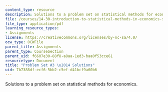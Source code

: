 ```yaml
---
content_type: resource
description: Solutions to a problem set on statistical methods for economics.
file: /courses/14-30-introduction-to-statistical-methods-in-economics-spring-2009/7b7388dfecf65bb2c5efd41bcf9a60b6_MIT14_30s09_sol_pset03.pdf
file_type: application/pdf
learning_resource_types:
- Assignments
license: https://creativecommons.org/licenses/by-nc-sa/4.0/
ocw_type: OCWFile
parent_title: Assignments
parent_type: CourseSection
parent_uid: f6607e30-88f8-a8aa-1ed3-baa0f53cce61
resourcetype: Document
title: "Problem Set #3 \u2014 Solutions"
uid: 7b7388df-ecf6-5bb2-c5ef-d41bcf9a60b6
---
```

Solutions to a problem set on statistical methods for economics.